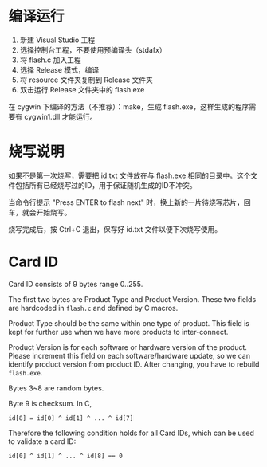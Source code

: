 # 编译运行

1. 新建 Visual Studio 工程
2. 选择控制台工程，不要使用预编译头（stdafx）
3. 将 flash.c 加入工程
4. 选择 Release 模式，编译
5. 将 resource 文件夹复制到 Release 文件夹
6. 双击运行 Release 文件夹中的 flash.exe

在 cygwin 下编译的方法（不推荐）：make，生成 flash.exe，这样生成的程序需要有 cygwin1.dll 才能运行。

# 烧写说明

如果不是第一次烧写，需要把 id.txt 文件放在与 flash.exe 相同的目录中。这个文件包括所有已经烧写过的ID，用于保证随机生成的ID不冲突。

当命令行提示 "Press ENTER to flash next" 时，换上新的一片待烧写芯片，回车，就会开始烧写。

烧写完成后，按 Ctrl+C 退出，保存好 id.txt 文件以便下次烧写使用。

# Card ID

Card ID consists of 9 bytes range 0..255.

The first two bytes are Product Type and Product Version. These two fields are hardcoded in ```flash.c``` and defined by C macros.

Product Type should be the same within one type of product. This field is kept for further use when we have more products to inter-connect.

Product Version is for each software or hardware version of the product. Please increment this field on each software/hardware update, so we can identify product version from product ID. After changing, you have to rebuild ```flash.exe```.

Bytes 3~8 are random bytes.

Byte 9 is checksum. In C,

```id[8] = id[0] ^ id[1] ^ ... ^ id[7]```

Therefore the following condition holds for all Card IDs, which can be used to validate a card ID:

```id[0] ^ id[1] ^ ... ^ id[8] == 0```

